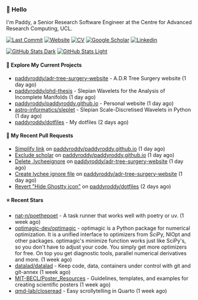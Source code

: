 ### 👋 Hello

I'm Paddy, a Senior Research Software Engineer at the Centre for Advanced
Research Computing, UCL.

[![Last Commit](https://img.shields.io/github/last-commit/paddyroddy/paddyroddy/main?label=updated)](https://github.com/paddyroddy)
[![Website](https://img.shields.io/badge/GitHub%20Pages-222?logo=githubpages&logoColor=fff&style=for-the-badge&style=flat)](https://paddyroddy.github.io)
[![CV](https://img.shields.io/badge/CV-PDF-pink.svg)](https://paddyroddy.github.io/cv)
[![Google Scholar](https://img.shields.io/badge/Google%20Scholar-4285F4?logo=googlescholar&logoColor=fff&style=for-the-badge&style=flat)](https://scholar.google.com/citations?user=OFigHUwAAAAJ)
[![Linkedin](https://img.shields.io/badge/LinkedIn-0A66C2?logo=linkedin&logoColor=fff&style=for-the-badge&style=flat)](https://www.linkedin.com/in/patrickjamesroddy)

[![GitHub Stats Dark](https://github-readme-stats-paddyroddy.vercel.app/api?username=paddyroddy&disable_animations=true&hide_border=true&hide_title=true&include_all_commits=true&rank_icon=github&show=prs_merged,reviews&show_icons=true&theme=tokyonight)](https://github.com/paddyroddy/paddyroddy#gh-dark-mode-only)
[![GitHub Stats Light](https://github-readme-stats-paddyroddy.vercel.app/api?username=paddyroddy&disable_animations=true&hide_border=true&hide_title=true&include_all_commits=true&rank_icon=github&show=prs_merged,reviews&show_icons=true&theme=default)](https://github.com/paddyroddy/paddyroddy#gh-light-mode-only)

#### 👷 Explore My Current Projects

- [paddyroddy/adr-tree-surgery-website](https://github.com/paddyroddy/adr-tree-surgery-website) - A.D.R Tree Surgery website
  (1 day ago)
- [paddyroddy/phd-thesis](https://github.com/paddyroddy/phd-thesis) - Slepian Wavelets for the Analysis of Incomplete Manifolds
  (1 day ago)
- [paddyroddy/paddyroddy.github.io](https://github.com/paddyroddy/paddyroddy.github.io) - Personal website
  (1 day ago)
- [astro-informatics/sleplet](https://github.com/astro-informatics/sleplet) - Slepian Scale-Discretised Wavelets in Python
  (1 day ago)
- [paddyroddy/dotfiles](https://github.com/paddyroddy/dotfiles) - My dotfiles
  (2 days ago)

#### 🔨 My Recent Pull Requests

- [Simplify link](https://github.com/paddyroddy/paddyroddy.github.io/pull/135) on [paddyroddy/paddyroddy.github.io](https://github.com/paddyroddy/paddyroddy.github.io)
  (1 day ago)
- [Exclude scholar](https://github.com/paddyroddy/paddyroddy.github.io/pull/134) on [paddyroddy/paddyroddy.github.io](https://github.com/paddyroddy/paddyroddy.github.io)
  (1 day ago)
- [Delete .lycheeignore](https://github.com/paddyroddy/adr-tree-surgery-website/pull/102) on [paddyroddy/adr-tree-surgery-website](https://github.com/paddyroddy/adr-tree-surgery-website)
  (1 day ago)
- [Create lychee ignore file](https://github.com/paddyroddy/adr-tree-surgery-website/pull/101) on [paddyroddy/adr-tree-surgery-website](https://github.com/paddyroddy/adr-tree-surgery-website)
  (1 day ago)
- [Revert &#34;Hide Ghostty icon&#34;](https://github.com/paddyroddy/dotfiles/pull/91) on [paddyroddy/dotfiles](https://github.com/paddyroddy/dotfiles)
  (2 days ago)

#### ⭐ Recent Stars

- [nat-n/poethepoet](https://github.com/nat-n/poethepoet) - A task runner that works well with poetry or uv.
  (1 week ago)
- [optimagic-dev/optimagic](https://github.com/optimagic-dev/optimagic) - optimagic is a Python package for numerical optimization. It is a unified interface to optimizers from SciPy, NlOpt and other packages.  optimagic&#39;s minimize function works just like SciPy&#39;s, so you don&#39;t have to adjust your code. You simply get more optimizers for free. On top you get diagnostic tools, parallel numerical derivatives and more.
  (1 week ago)
- [datalad/datalad](https://github.com/datalad/datalad) - Keep code, data, containers under control with git  and git-annex
  (1 week ago)
- [MIT-BECL/Poster_Resources](https://github.com/MIT-BECL/Poster_Resources) - Guidelines, templates, and examples for creating scientific posters
  (1 week ago)
- [qmd-lab/closeread](https://github.com/qmd-lab/closeread) - Easy scrollytelling in Quarto
  (1 week ago)
